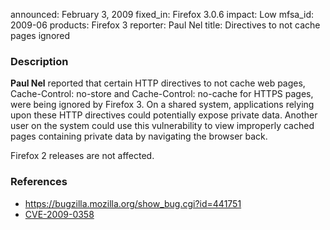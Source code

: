 announced: February 3, 2009
fixed_in: Firefox 3.0.6
impact: Low
mfsa_id: 2009-06
products: Firefox 3
reporter: Paul Nel
title: Directives to not cache pages ignored

<h3>Description</h3>

<p><strong>Paul Nel</strong> reported that certain HTTP directives to
not cache web pages, Cache-Control: no-store and Cache-Control:
no-cache for HTTPS pages, were being ignored by Firefox 3.  On a
shared system, applications relying upon these HTTP directives could
potentially expose private data.  Another user on the system could use
this vulnerability to view improperly cached pages containing private
data by navigating the browser back.</p>

<p class="note">Firefox 2 releases are not affected.</p>

<h3>References</h3>

<ul>
  <li><a href="https://bugzilla.mozilla.org/show_bug.cgi?id=441751">https://bugzilla.mozilla.org/show_bug.cgi?id=441751</a></li>
  <li><a class="ex-ref" href="http://cve.mitre.org/cgi-bin/cvename.cgi?name=CVE-2009-0358">CVE-2009-0358</a></li>
</ul>



